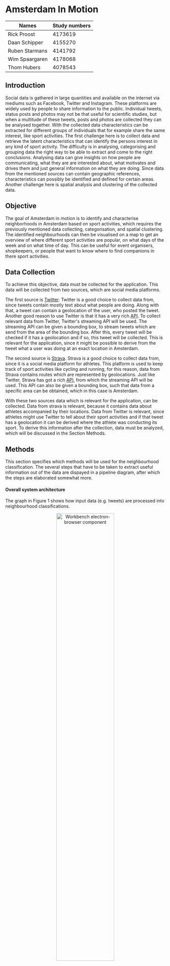 # Amsterdam In Motion

| Names          | Study numbers |
|----------------|---------------|
| Rick Proost    | 4173619 |
| Daan Schipper  | 4155270 |
| Ruben Starmans | 4141792 |
| Wim Spaargaren | 4178068 |
| Thom Hubers    | 4078543 |

## Introduction
Social data is gathered in large quantities and available on the internet via mediums such as Facebook, Twitter and Instagram. These platforms are widely used by people to share information to the public. Individual tweets, status posts and photos may not be that useful for scientific studies, but when a multitude of these tweets, posts and photos are collected they can be analysed together. With the collected data characteristics can be extracted for different groups of individuals that for example share the same interest, like sport activities. The first challenge here is to collect data and retrieve the latent characteristics that can identify the persons interest in any kind of sport activity. The difficulty is in analysing, categorising and grouping data the right way to be able to extract and come to the right conclusions. Analysing data can give insights on how people are communicating, what they are are interested about, what motivates and drives them and just general information on what they are doing.
Since data from the mentioned sources can contain geographic references, characteristics can possibly be identified and defined for certain areas. Another challenge here is spatial analysis and clustering of the collected data.

## Objective
The goal of Amsterdam in motion is to identify and characterise neighborhoods in Amsterdam based on sport activities, which requires the previously mentioned data collecting, categorisation, and spatial clustering. The identified neighbourhoods can then be visualised on a map to get an overview of where different sport activities are popular, on what days of the week and on what time of day. This can be useful for event organisers, shopkeepers, or people that want to know where to find companions in there sport activities.

## Data Collection
To achieve this objective, data must be collected for the application. This data will be collected from two sources, which are social media platforms.

The first source is [Twitter](https://twitter.com/). Twitter is a good choice to collect data from, since tweets contain mostly text about what people are doing. Along with that, a tweet can contain a geolocation of the user, who posted the tweet. Another good reason to use Twitter is that it has a very rich [API](https://dev.twitter.com/rest/public). To collect relevant data from Twitter, Twitter's streaming API will be used. The streaming API can be given a bounding box, to stream tweets which are send from the area of the bounding box. After this, every tweet will be checked if it has a geolocation and if so, this tweet will be collected. This is relevant for the application, since it might be possible to derive from the tweet what a user was doing at an exact location in Amsterdam.

The second source is [Strava](https://www.strava.com/). Strava is a good choice to collect data from, since it is a social media platform for athletes. This platform is used to keep track of sport activities like cycling and running, for this reason, data from Strava contains routes which are represented by geolocations. Just like Twitter, Strava has got a rich [API](https://strava.github.io/api/), from which the streaming API will be used. This API can also be given a bounding box, such that data from a specific area can be obtained, which in this case is Amsterdam.

With these two sources data which is relevant for the application, can be collected. Data from strava is relevant, because it contains data about athletes accompanied by their locations. Data from Twitter is relevant, since athletes might use Twitter to tell about their sport activities and if that tweet has a geolocation it can be derived where the athlete was conducting its sport.
To derive this information after the collection, data must be analyzed, which will be discussed in the Section Methods.

## Methods
This section specifies which methods will be used for the neighbourhood classification. The several steps that have to be taken to extract useful information out of the data are dispayed in a pipeline diagram, after which the steps are elaborated somewhat more.

#### Overall system architecture
The graph in Figure 1 shows how input data (e.g. tweets) are processed into neighbourhood classifications.
<p align="center">
  <img alt="Workbench electron-browser component" src="../images/pipeline.png" width="60%"><br/>
  <i>Figure 1: Graphical representation of the proposed system architecture</i>   
</p>

These tweets can be used for both the processing and identification of neighbourhoods and direct display on the user interface. All relevant (sport-related) messages will be displayed.

The tweets are processed to determine which topics are discussed. Relevant (i.e. matching with a sport related word list) messages are used to classify neighbourhoods. The clusters are also used in the user interface.

#### Crawler
The crawler uses the Twitter and Strava API. After location based filtering all data is passed to the Database Manager which stores it for later usage.

#### Database Manager
The storage is provided by a PostgreSQL database.

#### Text processing
Messages are matched and indexed to a sports-related taxonomy. To indicate whether the message gives information about a sports activity and which activity that could be the [BM25 algorhitm or similar](http://scikit-learn.org/dev/modules/feature_extraction.html#text-feature-extraction) is used.

#### Regionalisation
After the contents have been processed, the matched data is sent to the regionalisation part. This clusters the messages over multple dimensions (spatial, time, sport). The spatial aspect of this is done by the maxp regionalisation algorithm, which is part of the [pysal library](http://pysal.readthedocs.io/en/latest/library/region/maxp.html). Clustering on the other properties is done by a more common clustering algorhitm, of which examples are included in the [Python sklearn package](http://scikit-learn.org/stable/modules/classes.html#module-sklearn.cluster).

#### User Interface
The messages and regions are sent to the user interface. The different stakeholders can all retrieve  they are interested in from it. [Mapbox](https://www.mapbox.com/) is used to display all this on a map. After the map of Amsterdam is loaded, the areas are plotted on it, including the dots which represent messages that are part of that cluster. A comprehensive interface provides methods for filtering the areas based on time and sport.

## Specifications & Execution Plan
In the previous sections the objective is presented and the way the data is collected and how this is processed so it can be used in the application. In this section the different features of the application will be described, and the different requirements to realise these features.

### MoSCoW
The MoSCoW method is a prioritisation technique used to reach a common understanding on the importance of the delivery of each requirement. The requirements are divided amongst four categories with each their one priority, as the name suggests. For this application the following requirements are identified and categorised as seen below.

#### Must haves
- Data crawler on [Twitter](https://twitter.com/)
- Data crawler on [Strava](https://www.strava.com/)
- BM25 analytics with known taxonomies
- Visual representation of categorised data on [Mapbox](https://www.mapbox.com/)

#### Should haves
- Dynamic selection on day of week to visualise data
- Dynamic selection on time of day to visualise data
- Neighborhood selection to represent several attributes regarding the neighborhood

#### Could haves
- Real-time input of new taxonomies
- Use of Face++ to retrieve additional attributes to gain more insight into users
- Use of Genderize to retrieve additional attributes to gain more insight into users
- Dynamic selection on additional attributes
- Display multiple maps next to each other for easy comparison of different filters

#### Won't haves
- Intensity (heat) map

First and foremost the application must be able to identify the characteristics of the data gathered from Twitter and Strava. The data, as explained in the Section Methods, is analysed by the BM25 algorithm to rank the relevance to a query. The main priority is to have finish these requirements first so a working prototype can be delivered.

Next the user experience to our platform will be enhanced by giving the user more control over the presentation of the data. The user will be able to view the data based on time of the day and day of week.

The visualisation can later be extended by more extensive analysis of the gathered data to enrich the user experience. With the use of tools such as Face++ and Genderize more attributes will be added to the application, which the user can use to further narrow down his target audience.

In the Table 1 the timeline of the development of the application is given. First the highest priority requirements will of course be developed, and later on in the project the other requirements will be worked on. Throughout the whole project data will be gathered from the different sources.



| Week 4 	                             | Week 5   	                        | Week 6  	                       | Week 7  	                                  | Week 8                      	| Week 9                      	|
|--------------------------------------|------------------------------------|----------------------------------|--------------------------------------------|-------------------------------|-------------------------------|
| Idea document                        | Visualising data on Mapbox         | Connecting data stream to Mapbox | Finalising must-have requirements          | Integration more attributes   | Finalising application        |
|                                      | BM25 analytics                     | Taxonomy creation                | Categorising data on different attributes  | Dynamic selection filters     | Presentation                  |
_Table 1: The timeline of the development of the application_


## Expected Outcomes
As mentioned earlier in the section objective, the goal of this application is to identify and characterise neighborhoods in Amsterdam. In figure 2 a mockup of the user interface (UI) is shown, it will become visible how the UI could look.
<p align="center">
  <img alt="Workbench electron-browser component" src="../images/mockup.png" width = "70%">
  <br><i>Figure 2: Mockup of the User Interface</i>
</p>
The user is presented with a large map of Amsterdam. On this map blue dots are shown which are tweets or strava activities that are found to be relevant by the algorithm. Relevant posts are posts that fall into a sports activity based on the taxonomy of that sport. Around those posts the neighborhood boxes are drawn in different colors to quickly make clear how the neighborhoods of Amsterdam are divided based on sport activities. Because only relevant tweets are shown this can give an indication to the user how active an area is with regards to sports.

In the setting panel the user can customize what will be shown. This will contain a filter on the type of activity and a filter on when a tweet or activity has taken place. The setting to filter when activities were carried out will give insight in activities that only take place at a certain day of the week or even a certain time of the day. There are also show options which toggle areas or labels.

## Evaluation & Outlook

### Evaluation
In the Section Specifications & Execution Plan a list of MoSCoW specifications was presented.
These specifications are a useful and structured manner to evaluate wether or not the application is working as intended.
They also describe the importance of each feature.
Each feature can then be checked if they are implemented and how well they are working.
The must haves are the most important features and are the bare minimum for the application to present the findings on the neighborhoods.
The should haves can be inspected on how well they filter and modify the presented data to the user.
How much control do they actually give the user?
Lastly the could haves describe the tools to further narrow the target group down and can be tested on how easy they are to use and how useful they prove to be.

Besides functional evaluation of the project by the MoSCoW specifications, the project can also be evaluated by testing how well the application performs in different user scenarios.
In Table 2 user scenarios for which Amsterdam In Motion could be used in are described next to the possible relevant stakeholders.

<center>

| Stakeholder         | User Scenario                                                                                                                                                                                                |
|---------------------|--------------------------------------------------------------------------------------------------------------------------------------------------------------------------------------------------------------|
| Local government    | The government wants to know in what area of the city there is a need for more streetlights for runners. The government wants to know what area would be most suitable and in need of a new sports complex.  |
| Entrepeneurs        | A company is interested to know where to build their new football/hockey store.                                                                                                                                      |
| Individual athletes | An athlete is looking to plan their exercise. The best would be to do that on a time of a day of the week the park is least busy.                                                                  |
_Table 2: The potential stakeholders with their user scenarios._

</center>

### Outlook
Other similar projects exist that also try to divide a city into neighborhoods based on data collected from social media, an example of this is [LiveHoods](livehoods.org).
Their focus on how they achieve this is different than ours.
LiveHoods uses check-ins to buildings and points of interest (POI's) from the social platform [Foursquare](https://foursquare.com) to identify certain areas of a city.
Using check-ins to buildings and POI's could also possibly be interesting to further expand Amsterdam In Motion.
For example, Foursquare could be used to identify important sports complexes around the city.
This could help get a better understanding of why an area is popular for a certain sports activity.
In addition to that a mapping of important sports buildings and POI's can be created.
